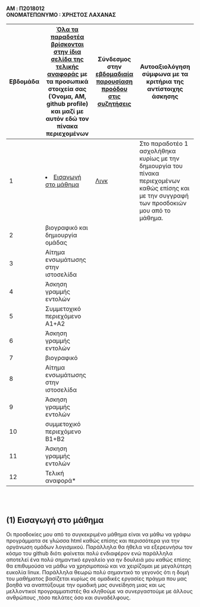<h4> AM : Π2018012
<br> ΟΝΟΜΑΤΕΠΩΝΥΜΟ : ΧΡΗΣΤΟΣ ΛΑΧΑΝΑΣ <br>
  
| Εβδομάδα | [Όλα τα παραδοτέα βρίσκονται στην ίδια σελίδα της τελικής αναφοράς](https://courses-ionio.github.io/help/deliverables/) με τα προσωπικά στοιχεία σας (Όνομα, ΑΜ, github profile) και μαζί με αυτόν εδώ τον πίνακα περιεχομένων | Σύνδεσμος στην [εβδομαδιαία παρουσίαση προόδου στις συζητήσεις](https://github.com/courses-ionio/help/discussions/categories/show-and-tell) | Αυτοαξιολόγηση σύμφωνα με τα κριτήρια της αντίστοιχης άσκησης |
| --- | --- | --- | --- |
| 1 | <li><a href="#Εισαγωγή στο μάθημα"><span class="toctext">Εισαγωγή στο μάθημα</span></a> | [Λινκ](https://github.com/courses-ionio/help/discussions/new?category=show-and-tell) | Στο παραδοτέο 1 ασχολήθηκα κυρίως με την δημιουργία του πίνακα περιεχομένων καθώς επίσης και με την συγγραφή των προσδοκιών μου από το μάθημα. |
| 2 | βιογραφικό και δημιουργία ομάδας | | |
| 3 | Αίτημα ενσωμάτωσης στην ιστοσελίδα | | |
| 4 | Άσκηση γραμμής εντολών | | |
| 5 | Συμμετοχικό περιεχόμενο A1+A2 | | |
| 6 | Άσκηση γραμμής εντολών | | |
| 7 | βιογραφικό | | |
| 8 | Αίτημα ενσωμάτωσης στην ιστοσελίδα | | |
| 9 | Άσκηση γραμμής εντολών | | |
| 10 | συμμετοχικό περιεχόμενο B1+B2 | | |
| 11 | Άσκηση γραμμής εντολών | | |
| 12 | Τελική αναφορά* | | |

 <br><br>
 <h2><span id="Εισαγωγή στο μάθημα">(1) Εισαγωγή στο μάθημα</span></h2>
Οι προσδοκίες μου από το συγκεκριμένο μάθημα είναι να μάθω να γράφω προγράμματα σε γλώσσα html καθώς επίσης και περισσότερα για την οργάνωση ομάδων λογισμικού.
Παράλληλα θα ήθελα να εξερευνήσω τον κόσμο του github διότι φαίνεται πολύ ενδιαφέρον ενώ παράλληλα αποτελεί ένα πολύ σημαντικό εργαλείο για ην δουλειά μου καθώς
επίσης θα επιθυμούσα να μάθω να χρησιμοποιώ και να χειρίζομαι με μεγαλύτερη ευκολία linux. Παράλληλα θεωρώ πολύ σημαντικό το γεγονός ότι η δομή του μαθήματος βασίζεται 
κυρίως σε ομαδικές εργασίες πράγμα που μας βοηθά να αναπτύξουμε την ομαδική μας συνείδηση μιας και ως μελλοντικοί προγραμματιστές θα κληθούμε να συνεργαστούμε με άλλους
ανθρώπους ,τόσο πελάτες όσο και συναδέλφους.
